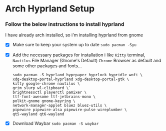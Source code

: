# Arch Hyprland Setup

### Follow the below instructions to install hyprland
I have already arch installed, so i'm installing hyprland from gnome

- [x] Make sure to keep your system up to date
    `sudo pacman -Syu`

- [x] Add the necessary packages for installation
    i like `Kitty` terminal, `Nautilus` File Manager (Gnome's Default) `Chrome` Browser as default and some other packages and fonts...
    ```
    sudo pacman -S hyprland hyprpaper hyprlock hypridle wofi \
    xdg-desktop-portal-hyprland xdg-desktop-portal-gtk \
    kitty google-chrome nautilus \
    grim slurp wl-clipboard \`
    brightnessctl playerctl pamixer \
    ttf-font-awesome ttf-jetbrains-mono \
    polkit-gnome gnome-keyring \
    network-manager-applet bluez bluez-utils \
    pipewire pipewire-alsa pipewire-pulse wireplumber \
    qt5-wayland qt6-wayland
    ```

- [x] Download Waybar
    `sudo pacman -S waybar`
